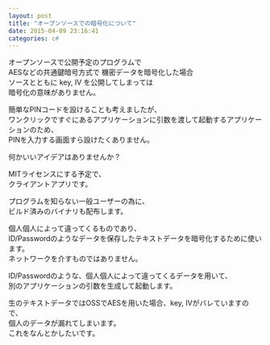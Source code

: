 ```yaml
---
layout: post
title: "オープンソースでの暗号化について"
date: 2015-04-09 23:16:41
categories: c#
---
```

<p>オープンソースで公開予定のプログラムで<br>
AESなどの共通鍵暗号方式で 機密データを暗号化した場合<br>
ソースとともに key, IV を公開してしまっては<br>
暗号化の意味がありません。</p>

<p>簡単なPINコードを設けることも考えましたが、<br>
ワンクリックですぐにあるアプリケーションに引数を渡して起動するアプリケーションのため、<br>
PINを入力する画面すら設けたくありません。</p>

<p>何かいいアイデアはありませんか？</p>

<p>MITライセンスにする予定で、<br>
クライアントアプリです。</p>

<p>プログラムを知らない一般ユーザーの為に、<br>
ビルド済みのバイナリも配布します。</p>

<p>個人個人によって違ってくるものであり、<br>
ID/Passwordのようなデータを保存したテキストデータを暗号化するために使います。<br>
ネットワークを介すものではありません。</p>

<p>ID/Passwordのような、個人個人によって違ってくるデータを用いて、<br>
別のアプリケーションの引数を生成して起動します。</p>

<p>生のテキストデータではOSSでAESを用いた場合、key, IVがバレていますので、<br>
個人のデータが漏れてしまいます。<br>
これをなんとかしたいです。</p>

